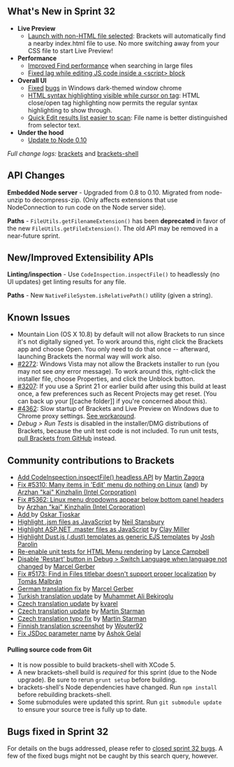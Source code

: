 What's New in Sprint 32
-----------------------
* **Live Preview**
    * [Launch with non-HTML file selected](https://trello.com/c/gbBtpARq/709-1-define-default-html-file-for-live-development): Brackets will automatically find a nearby index.html file to use. No more switching away from your CSS file to start Live Preview!
* **Performance**
    * [Improved Find performance](https://github.com/adobe/brackets/pull/5303) when searching in large files
    * [Fixed lag while editing JS code inside a \<script> block](https://github.com/adobe/brackets/pull/5395)
* **Overall UI**
    * [Fixed](https://github.com/adobe/brackets-shell/pull/347) [bugs](https://github.com/adobe/brackets-shell/pull/345) in Windows dark-themed window chrome
    * [HTML syntax highlighting visible while cursor on tag](https://github.com/adobe/brackets/pull/5355): HTML close/open tag highlighting now permits the regular syntax highlighting to show through.
    * [Quick Edit results list easier to scan](https://github.com/adobe/brackets/pull/5230): File name is better distinguished from selector text.
* **Under the hood**
    * [Update to Node 0.10](https://trello.com/c/2fqQFO5J/999-2-upgrade-node-to-latest-0-10)

_Full change logs:_ [brackets](https://github.com/adobe/brackets/compare/sprint-31a...sprint-32#commits_bucket) and [brackets-shell](https://github.com/adobe/brackets-shell/compare/sprint-31a...sprint-32#commits_bucket)


API Changes
-----------
**Embedded Node server** - Upgraded from 0.8 to 0.10. Migrated from node-unzip to decompress-zip. (Only affects extensions that use NodeConnection to run code on the Node server side).

**Paths** - `FileUtils.getFilenameExtension()` has been **deprecated** in favor of the new `FileUtils.getFileExtension()`. The old API may be removed in a near-future sprint.

New/Improved Extensibility APIs
-------------------------------
**Linting/inspection** - Use `CodeInspection.inspectFile()` to headlessly (no UI updates) get linting results for any file.

**Paths** - New `NativeFileSystem.isRelativePath()` utility (given a string).


Known Issues
------------
* Mountain Lion (OS X 10.8) by default will not allow Brackets to run since it's not digitally signed yet. To work around this, right click the Brackets app and choose Open. You only need to do that once -- afterward, launching Brackets the normal way will work also.
* [#2272](https://github.com/adobe/brackets/issues/2272): Windows Vista may not allow the Brackets installer to run (you may not see _any_ error message). To work around this, right-click the installer file, choose Properties, and click the Unblock button.
* [#3207](https://github.com/adobe/brackets/issues/3207): If you use a Sprint 21 or earlier build after using this build at least once, a few preferences such as Recent Projects may get reset. (You can back up your [[cache folder]] if you're concerned about this).
* [#4362](https://github.com/adobe/brackets/issues/4362): Slow startup of Brackets and Live Preview on Windows due to Chrome proxy settings. [See workaround](https://support.google.com/chrome/answer/106010?hl=en).
* _Debug > Run Tests_ is disabled in the installer/DMG distributions of Brackets, because the unit test code is not included. To run unit tests, [pull Brackets from GitHub](https://github.com/adobe/brackets/wiki/How-to-Hack-on-Brackets#wiki-getcode) instead.


Community contributions to Brackets
-----------------------------------
* [Add CodeInspection.inspectFile() headless API](https://github.com/adobe/brackets/pull/5125) by [Martin Zagora](https://github.com/zaggino)
* [Fix #5310: Many items in 'Edit' menu do nothing on Linux](https://github.com/adobe/brackets/pull/5311) ([and](https://github.com/adobe/brackets/pull/5350)) by [Arzhan "kai" Kinzhalin (Intel Corporation)](https://github.com/busykai)
* [Fix #5362: Linux menu dropdowns appear below bottom panel headers](https://github.com/adobe/brackets/pull/5363) by [Arzhan "kai" Kinzhalin (Intel Corporation)](https://github.com/busykai)
* [Add <dialog> to HTML tag hinting](https://github.com/adobe/brackets/pull/5390) by [Oskar Tjoskar](https://github.com/tjoskar)
* [Highlight .jsm files as JavaScript](https://github.com/adobe/brackets/pull/5340) by [Neil Stansbury](https://github.com/nstansbury)
* [Highlight ASP.NET .master files as JavaScript](https://github.com/adobe/brackets/pull/5320) by [Clay Miller](https://github.com/smockle)
* [Highlight Dust.js (.dust) templates as generic EJS templates](https://github.com/adobe/brackets/pull/5370) by [Josh Parolin](https://github.com/joshparolin)
* [Re-enable unit tests for HTML Menu rendering](https://github.com/adobe/brackets/pull/5290) by [Lance Campbell](https://github.com/lkcampbell)
* [Disable 'Restart' button in Debug > Switch Language when language not changed](https://github.com/adobe/brackets/pull/5287) by [Marcel Gerber](https://github.com/SAPlayer)
* [Fix #5173: Find in Files titlebar doesn't support proper localization](https://github.com/adobe/brackets/pull/5274) by [Tomás Malbrán](https://github.com/TomMalbran)
* [German translation fix](https://github.com/adobe/brackets/pull/5285) by [Marcel Gerber](https://github.com/SAPlayer)
* [Turkish translation update](https://github.com/adobe/brackets/pull/4808) by [Muhammet Ali Bekiroglu](https://github.com/Cryptexx)
* [Czech translation update](https://github.com/adobe/brackets/pull/5127) by [kvarel](https://github.com/kvarel)
* [Czech translation update](https://github.com/adobe/brackets/pull/5227) by [Martin Starman](https://github.com/martinstarman)
* [Czech translation typo fix](https://github.com/adobe/brackets/pull/5142) by [Martin Starman](https://github.com/martinstarman)
* [Finnish translation screenshot](https://github.com/adobe/brackets/pull/5373) by [Wouter92](https://github.com/Wouter92)
* [Fix JSDoc parameter name](https://github.com/adobe/brackets/pull/5389) by [Ashok Gelal](https://github.com/ashokgelal)

#### Pulling source code from Git
* It is now possible to build brackets-shell with XCode 5.
* A new brackets-shell build is _required_ for this sprint (due to the Node upgrade). Be sure to rerun `grunt setup` before building.
* brackets-shell's Node dependencies have changed. Run `npm install` before rebuilding brackets-shell.
* Some submodules were updated this sprint. Run `git submodule update` to ensure your source tree is fully up to date.


Bugs fixed in Sprint 32
-----------------------
For details on the bugs addressed, please refer to [closed sprint 32 bugs](https://github.com/adobe/brackets/issues?labels=&milestone=19&state=closed). A few of the fixed bugs might not be caught by this search query, however.